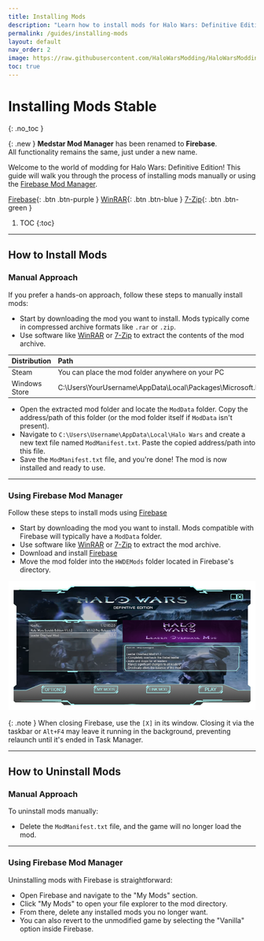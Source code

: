 ```yaml
---
title: Installing Mods
description: "Learn how to install mods for Halo Wars: Definitive Edition"
permalink: /guides/installing-mods
layout: default
nav_order: 2
image: https://raw.githubusercontent.com/HaloWarsModding/HaloWarsModding.github.io/master/resources/images/metadata/header.png
toc: true
---
```


# Installing Mods <span class="label label-green">Stable</span>
{: .no_toc }

{: .new }
**Medstar Mod Manager** has been renamed to **Firebase**.  
All functionality remains the same, just under a new name.

Welcome to the world of modding for Halo Wars: Definitive Edition! This guide will walk you through the process of installing mods manually or using the [Firebase Mod Manager](https://github.com/HaloWarsModding/Firebase).

[Firebase](https://github.com/HaloWarsModding/Firebase/releases/download/2024.5.15.2/AutoUpdatePackage.zip){: .btn .btn-purple } [WinRAR](https://www.win-rar.com/download.html){: .btn .btn-blue } [7-Zip](https://www.7-zip.org/download.html){: .btn .btn-green }

1. TOC
{:toc}

---

## How to Install Mods

### Manual Approach

If you prefer a hands-on approach, follow these steps to manually install mods:

- Start by downloading the mod you want to install. Mods typically come in compressed archive formats like `.rar` or `.zip`.
- Use software like [WinRAR](https://www.win-rar.com/download.html) or [7-Zip](https://www.7-zip.org/download.html) to extract the contents of the mod archive.

| Distribution  | Path              | 
|:--------------|:------------------|
| Steam         | You can place the mod folder anywhere on your PC |
| Windows Store | C:\Users\YourUsername\AppData\Local\Packages\Microsoft.BulldogThreshold_8wekyb3d8bbwe\LocalState |

- Open the extracted mod folder and locate the `ModData` folder. Copy the address/path of this folder (or the mod folder itself if `ModData` isn't present).
- Navigate to `C:\Users\Username\AppData\Local\Halo Wars` and create a new text file named `ModManifest.txt`. Paste the copied address/path into this file.
- Save the `ModManifest.txt` file, and you're done! The mod is now installed and ready to use.

---

### Using Firebase Mod Manager

Follow these steps to install mods using [Firebase](https://github.com/HaloWarsModding/Firebase)

- Start by downloading the mod you want to install. Mods compatible with Firebase will typically have a `ModData` folder.
- Use software like [WinRAR](https://www.win-rar.com/download.html) or [7-Zip](https://www.7-zip.org/download.html) to extract the mod archive.
- Download and install [Firebase](https://github.com/HaloWarsModding/Firebase/releases/download/2024.5.15.2/AutoUpdatePackage.zip)
- Move the mod folder into the `HWDEMods` folder located in Firebase's directory.

![](https://raw.githubusercontent.com/HaloWarsModding/HaloWarsModding.github.io/master/resources/images/modmanager/1.png)

{: .note }
When closing Firebase, use the `[X]` in its window. Closing it via the taskbar or `Alt+F4` may leave it running in the background, preventing relaunch until it's ended in Task Manager.

---

## How to Uninstall Mods

### Manual Approach

To uninstall mods manually:

- Delete the `ModManifest.txt` file, and the game will no longer load the mod.

---

### Using Firebase Mod Manager

Uninstalling mods with Firebase is straightforward:

- Open Firebase and navigate to the "My Mods" section.
- Click "My Mods" to open your file explorer to the mod directory.
- From there, delete any installed mods you no longer want.
- You can also revert to the unmodified game by selecting the "Vanilla" option inside Firebase.
